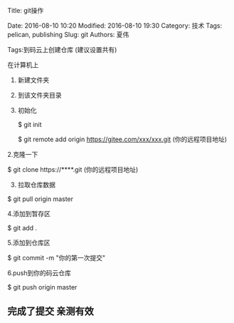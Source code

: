 Title: git操作

Date: 2016-08-10 10:20
Modified: 2016-08-10 19:30
Category: 技术
Tags: pelican, publishing
Slug: git
Authors: 夏伟

Tags:到码云上创建仓库  (建议设置共有)

在计算机上

1. 新建文件夹

2. 到该文件夹目录

3. 初始化  

   $ git init 

   $ git remote add origin https://gitee.com/xxx/xxx.git (你的远程项目地址)

2.克隆一下

$ git clone https://****.git (你的远程项目地址)

3. 拉取仓库数据

$ git pull origin master

4.添加到暂存区

$ git add .

5.添加到仓库区

$ git commit -m "你的第一次提交"

6.push到你的码云仓库

$ git push origin master



完成了提交  亲测有效
--------------------- 
